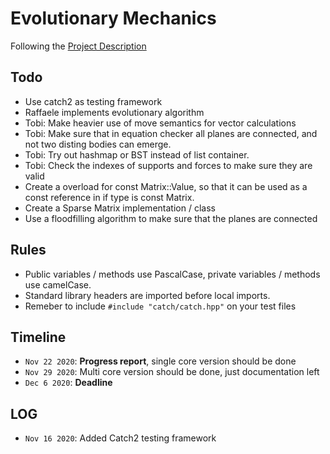 # Evolutionary Mechanics

Following the [Project Description](latex/sources/ProjectDescription.md)

## Todo

- Use catch2 as testing framework
- Raffaele implements evolutionary algorithm
- Tobi: Make heavier use of move semantics for vector calculations
- Tobi: Make sure that in equation checker all planes are connected, and not two disting bodies can emerge.
- Tobi: Try out hashmap or BST instead of list container.
- Tobi: Check the indexes of supports and forces to make sure they are valid
- Create a overload for const Matrix::Value, so that it can be used as a const reference in if type is const Matrix.
- Create a Sparse Matrix implementation / class
- Use a floodfilling algorithm to make sure that the planes are connected

## Rules

- Public variables / methods use PascalCase, private variables / methods use camelCase.
- Standard library headers are imported before local imports.
- Remeber to include `#include "catch/catch.hpp"` on your test files

## Timeline

- `Nov 22 2020`: **Progress report**, single core version should be done
- `Nov 29 2020`: Multi core version should be done, just documentation left
- `Dec 6 2020`: **Deadline**


## LOG

- `Nov 16 2020`: Added Catch2 testing framework
